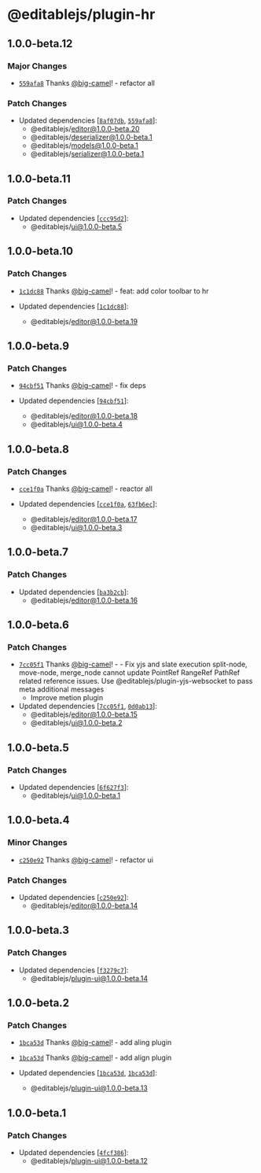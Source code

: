# @editablejs/plugin-hr

## 1.0.0-beta.12

### Major Changes

- [`559afa8`](https://github.com/editablejs/editable/commit/559afa882d9e7f8d6929fa5d74eb1a6fb54a6f39) Thanks [@big-camel](https://github.com/big-camel)! - refactor all

### Patch Changes

- Updated dependencies [[`8af07db`](https://github.com/editablejs/editable/commit/8af07db76b21ecd191e356aed10badc196179152), [`559afa8`](https://github.com/editablejs/editable/commit/559afa882d9e7f8d6929fa5d74eb1a6fb54a6f39)]:
  - @editablejs/editor@1.0.0-beta.20
  - @editablejs/deserializer@1.0.0-beta.1
  - @editablejs/models@1.0.0-beta.1
  - @editablejs/serializer@1.0.0-beta.1

## 1.0.0-beta.11

### Patch Changes

- Updated dependencies [[`ccc95d2`](https://github.com/editablejs/editable/commit/ccc95d24072285824d2d93d443374175085457e9)]:
  - @editablejs/ui@1.0.0-beta.5

## 1.0.0-beta.10

### Patch Changes

- [`1c1dc88`](https://github.com/editablejs/editable/commit/1c1dc880caf1b096da96c79cfcb0f654033f7d25) Thanks [@big-camel](https://github.com/big-camel)! - feat: add color toolbar to hr

- Updated dependencies [[`1c1dc88`](https://github.com/editablejs/editable/commit/1c1dc880caf1b096da96c79cfcb0f654033f7d25)]:
  - @editablejs/editor@1.0.0-beta.19

## 1.0.0-beta.9

### Patch Changes

- [`94cbf51`](https://github.com/editablejs/editable/commit/94cbf5117612174c0ecb2b536ac6695d1bfcf360) Thanks [@big-camel](https://github.com/big-camel)! - fix deps

- Updated dependencies [[`94cbf51`](https://github.com/editablejs/editable/commit/94cbf5117612174c0ecb2b536ac6695d1bfcf360)]:
  - @editablejs/editor@1.0.0-beta.18
  - @editablejs/ui@1.0.0-beta.4

## 1.0.0-beta.8

### Patch Changes

- [`cce1f0a`](https://github.com/editablejs/editable/commit/cce1f0a8fffb12e2adc7d65aa7960ed99236c5ed) Thanks [@big-camel](https://github.com/big-camel)! - reactor all

- Updated dependencies [[`cce1f0a`](https://github.com/editablejs/editable/commit/cce1f0a8fffb12e2adc7d65aa7960ed99236c5ed), [`63fb6ec`](https://github.com/editablejs/editable/commit/63fb6ec7ad7818a275f7b64c4ec09d4934dfd533)]:
  - @editablejs/editor@1.0.0-beta.17
  - @editablejs/ui@1.0.0-beta.3

## 1.0.0-beta.7

### Patch Changes

- Updated dependencies [[`ba3b2cb`](https://github.com/editablejs/editable/commit/ba3b2cbe261a618a7bc21be14efe16c88100724a)]:
  - @editablejs/editor@1.0.0-beta.16

## 1.0.0-beta.6

### Patch Changes

- [`7cc05f1`](https://github.com/editablejs/editable/commit/7cc05f185659f56f77d9a7ad16fb78bf317d51fe) Thanks [@big-camel](https://github.com/big-camel)! - - Fix yjs and slate execution split-node, move-node, merge_node cannot update PointRef RangeRef PathRef related reference issues. Use @editablejs/plugin-yjs-websocket to pass meta additional messages
  - Improve metion plugin
- Updated dependencies [[`7cc05f1`](https://github.com/editablejs/editable/commit/7cc05f185659f56f77d9a7ad16fb78bf317d51fe), [`0d0ab13`](https://github.com/editablejs/editable/commit/0d0ab13f616aad6646b284eed2895fff27e2013a)]:
  - @editablejs/editor@1.0.0-beta.15
  - @editablejs/ui@1.0.0-beta.2

## 1.0.0-beta.5

### Patch Changes

- Updated dependencies [[`6f627f3`](https://github.com/editablejs/editable/commit/6f627f3646694cc3399ce7466eb17818ea20d2e3)]:
  - @editablejs/ui@1.0.0-beta.1

## 1.0.0-beta.4

### Minor Changes

- [`c250e92`](https://github.com/editablejs/editable/commit/c250e92d89d1e86885cc8e498c465396fb47fc66) Thanks [@big-camel](https://github.com/big-camel)! - refactor ui

### Patch Changes

- Updated dependencies [[`c250e92`](https://github.com/editablejs/editable/commit/c250e92d89d1e86885cc8e498c465396fb47fc66)]:
  - @editablejs/editor@1.0.0-beta.14

## 1.0.0-beta.3

### Patch Changes

- Updated dependencies [[`f3279c7`](https://github.com/editablejs/editable/commit/f3279c7f96acdcdca92684a4ebf885eb05e7aac5)]:
  - @editablejs/plugin-ui@1.0.0-beta.14

## 1.0.0-beta.2

### Patch Changes

- [`1bca53d`](https://github.com/editablejs/editable/commit/1bca53d995a2c6166481e33b858ec09217b3d7f7) Thanks [@big-camel](https://github.com/big-camel)! - add aling plugin

* [`1bca53d`](https://github.com/editablejs/editable/commit/1bca53d995a2c6166481e33b858ec09217b3d7f7) Thanks [@big-camel](https://github.com/big-camel)! - add align plugin

* Updated dependencies [[`1bca53d`](https://github.com/editablejs/editable/commit/1bca53d995a2c6166481e33b858ec09217b3d7f7), [`1bca53d`](https://github.com/editablejs/editable/commit/1bca53d995a2c6166481e33b858ec09217b3d7f7)]:
  - @editablejs/plugin-ui@1.0.0-beta.13

## 1.0.0-beta.1

### Patch Changes

- Updated dependencies [[`4fcf386`](https://github.com/editablejs/editable/commit/4fcf3868109e5352ee6ee947ef12e6fe6dc27556)]:
  - @editablejs/plugin-ui@1.0.0-beta.12
